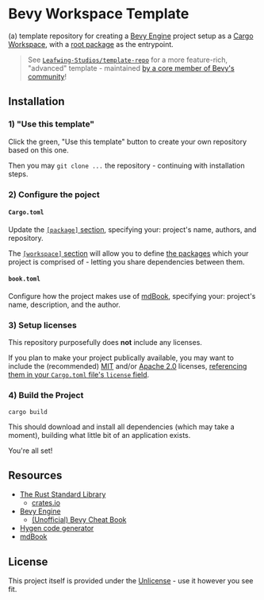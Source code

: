 # Bevy Workspace Template

(a) template repository for creating a [Bevy Engine](https://bevyengine.org/) project setup as a [Cargo Workspace](https://doc.rust-lang.org/book/ch14-03-cargo-workspaces.html), with a [root package](https://doc.rust-lang.org/cargo/reference/workspaces.html#root-package) as the entrypoint.

> See [`Leafwing-Studios/template-repo`](https://github.com/Leafwing-Studios/template-repo) for a more feature-rich, "advanced" template - maintained [by a core member of Bevy's community](https://github.com/alice-i-cecile)!

## Installation

### 1) "Use this template"

Click the green, "Use this template" button to create your own repository based on this one.

Then you may `git clone ...` the repository - continuing with installation steps.

### 2) Configure the poject

#### `Cargo.toml`

Update the [`[package]` section](https://doc.rust-lang.org/cargo/reference/manifest.html#the-package-section), specifying your: project's name, authors, and repository.

The [`[workspace]` section](https://doc.rust-lang.org/cargo/reference/workspaces.html) will allow you to define [the packages](https://doc.rust-lang.org/cargo/reference/workspaces.html#package-selection) which your project is comprised of - letting you share dependencies between them.

#### `book.toml`

Configure how the project makes use of [mdBook](https://rust-lang.github.io/mdBook/index.html), specifying your: project's name, description, and the author.

### 3) Setup licenses

This repository purposefully does **not** include any licenses.

If you plan to make your project publically available, you may want to include the (recommended) [MIT](https://opensource.org/licenses/MIT) and/or [Apache 2.0](https://opensource.org/licenses/Apache-2.0) licenses, [referencing them in your `Cargo.toml` file's `license` field](https://doc.rust-lang.org/cargo/reference/manifest.html#the-license-and-license-file-fields).

### 4) Build the Project

```
cargo build
```

This should download and install all dependencies (which may take a moment), building what little bit of an application exists.

You're all set!

## Resources

- [The Rust Standard Library](https://doc.rust-lang.org/std/index.html)
    - [crates.io](https://crates.io/)
- [Bevy Engine](https://bevyengine.org/)
    - [(Unofficial) Bevy Cheat Book](https://bevy-cheatbook.github.io/)
- [Hygen code generator](http://www.hygen.io/)
- [mdBook](https://rust-lang.github.io/mdBook/)

## License

This project itself is provided under the [Unlicense](https://unlicense.org/) - use it however you see fit.
